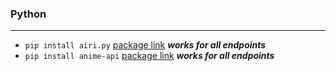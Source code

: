 ### Python

---

- `pip install airi.py` [package link](https://pypi.org/project/airi.py/) _**works for all endpoints**_
- `pip install anime-api` [package link](https://pypi.org/project/anime-api/) _**works for all endpoints**_

